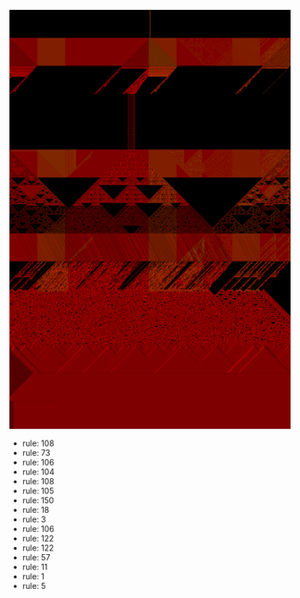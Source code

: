 ![photo](./output.png) 
 * rule: 108
* rule: 73
* rule: 106
* rule: 104
* rule: 108
* rule: 105
* rule: 150
* rule: 18
* rule: 3
* rule: 106
* rule: 122
* rule: 122
* rule: 57
* rule: 11
* rule: 1
* rule: 5
